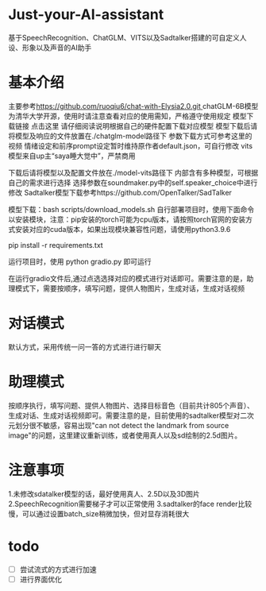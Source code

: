 # Just-your-AI-assistant
基于SpeechRecognition、ChatGLM、VITS以及Sadtalker搭建的可自定义人设、形象以及声音的AI助手
# 基本介绍
主要参考[https://github.com/ruoqiu6/chat-with-Elysia2.0.git ](https://github.com/hhhwmws0117/GLM-VITS-SadTalker)
chatGLM-6B模型为清华大学开源，使用时请注意查看对应的使用需知，严格遵守使用规定
模型下载链接 点击这里 请仔细阅读说明根据自己的硬件配置下载对应模型
模型下载后请将模型及响应的文件放置在./chatglm-model路径下
参数下载方式可参考这里的视频
情绪设定和前序prompt设定暂时维持原作者default.json，可自行修改
vits模型来自up主“saya睡大觉中”，严禁商用

下载后请将模型以及配置文件放在./model-vits路径下
内部含有多种模型，可根据自己的需求进行选择 选择参数在soundmaker.py中的self.speaker_choice中进行修改
Sadtalker模型下载参考https://github.com/OpenTalker/SadTalker

模型下载：bash scripts/download_models.sh
自行部署项目时，使用下面命令以安装模块，注意：pip安装的torch可能为cpu版本，请按照torch官网的安装方式安装对应的cuda版本，如果出现模块兼容性问题，请使用python3.9.6

pip install -r requirements.txt

运行项目时，使用 python gradio.py 即可运行

在运行gradio文件后,通过点选选择对应的模式进行对话即可。需要注意的是，助理模式下，需要按顺序，填写问题，提供人物图片，生成对话，生成对话视频
# 对话模式
默认方式，采用传统一问一答的方式进行进行聊天
# 助理模式
按顺序执行，填写问题、提供人物图片、选择目标音色（目前共计805个声音）、生成对话、生成对话视频即可。需要注意的是，目前使用的sadtalker模型对二次元划分很不敏感，容易出现"can not detect the landmark from source image"的问题，这里建议重新训练，或者使用真人以及sd绘制的2.5d图片。

# 注意事项
1.未修改sdatalker模型的话，最好使用真人、2.5D以及3D图片
2.SpeechRecognition需要梯子才可以正常使用
3.sadtalker的face render比较慢，可以通过设置batch_size稍微加快，但对显存消耗很大

# todo
- [ ]  尝试流式的方式进行加速
- [ ]  进行界面优化
